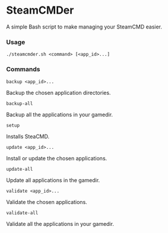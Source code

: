 # SteamCMDer

A simple Bash script to make managing your SteamCMD easier.

### Usage

`./steamcmder.sh <command> [<app_id>...]`

### Commands

`backup <app_id>...`

Backup the chosen application directories.

`backup-all`

Backup all the applications in your gamedir.

`setup`

Installs SteaCMD.

`update <app_id>...`

Install or update the chosen applications.

`update-all`

Update all applications in the gamedir.

`validate <app_id>...`

Validate the chosen applications.

`validate-all`

Validate all the applications in your gamedir.
